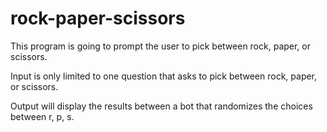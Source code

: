 # rock-paper-scissors

This program is going to prompt the user to pick between rock, paper, or scissors.

Input is only limited to one question that asks to pick between rock, paper, or scissors.

Output will display the results between a bot that randomizes the choices between r, p, s.

# 
#